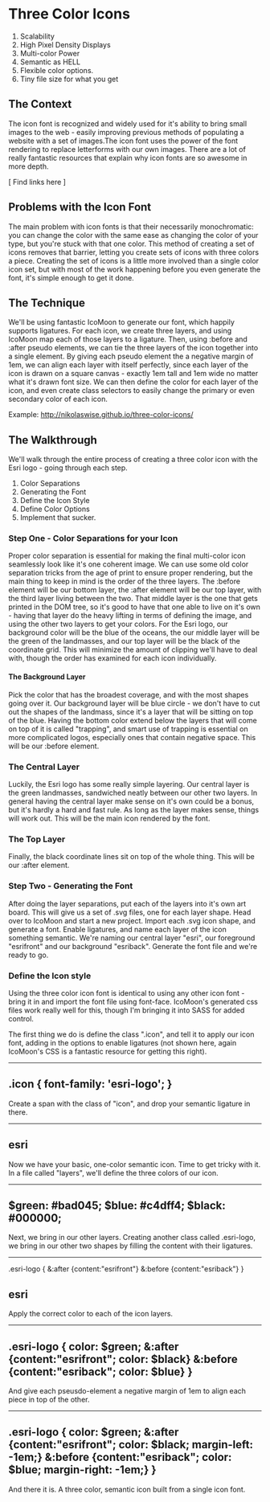 # Three Color Icons

01. Scalability
02. High Pixel Density Displays
03. Multi-color Power
04. Semantic as HELL
05. Flexible color options.
06. Tiny file size for what you get

## The Context
The icon font is recognized and widely used for it's ability to bring small images to the web - easily improving previous methods of populating a website with a set of images.The icon font uses the power of the font rendering to replace letterforms with our own images. There are a lot of really fantastic resources that explain why icon fonts are so awesome in more depth. 

[ Find links here ]

## Problems with the Icon Font
The main problem with icon fonts is that their necessarily monochromatic: you can change the color with the same ease as changing the color of your type, but you're stuck with that one color. This method of creating a set of icons removes that barrier, letting you create sets of icons with three colors a piece. Creating the set of icons is a little more involved than a single color icon set, but with most of the work happening before you even generate the font, it's simple enough to get it done.

## The Technique 
We'll be using fantastic IcoMoon to generate our font, which happily supports ligatures. For each icon, we create three layers, and using IcoMoon map each of those layers to a ligature. Then, using :before and :after pseudo elements, we can  tie the three layers of the icon together into a single element.  By giving each pseudo element the a negative margin of 1em, we can align each layer with itself perfectly, since each layer of the icon is drawn on a square canvas - exactly 1em tall and 1em wide no matter what it's drawn font size. We can then define the color for each layer of the icon, and even create class selectors to easily change the primary or even secondary color of each icon. 

Example: http://nikolaswise.github.io/three-color-icons/

## The Walkthrough
We'll walk through the entire process of creating a three color icon with the Esri logo - going through each step. 
01. Color Separations
02. Generating the Font
03. Define the Icon Style
04. Define Color Options
05. Implement that sucker.

### Step One - Color Separations for your Icon
Proper color separation is essential for making the final multi-color icon seamlessly look like it's one coherent image. We can use some old color separation tricks from the age of print to ensure proper rendering, but the main thing to keep in mind is the order of the three layers. The :before element will be our bottom layer, the :after element will be our top layer, with the third layer living between the two. That middle layer is the one that gets printed in the DOM tree, so it's good to have that one able to live on it's own - having that layer do the heavy lifting in terms of defining the image, and using the other two layers to get your colors. For the Esri logo, our background color will be the blue of the oceans, the our middle layer will be the green of the landmasses, and our top layer will be the black of the coordinate grid. This will minimize the amount of clipping we'll have to deal with, though the order has examined for each icon individually. 

#### The Background Layer
Pick the color that has the broadest coverage, and with the most shapes going over it. Our background layer will be blue circle -   we don't have to cut out the shapes of the landmass, since it's a layer that will be sitting on top of the blue. Having the bottom color extend below the layers that will come on top of it is called "trapping", and smart use of trapping is essential on more complicated logos, especially ones that contain negative space. This will be our :before element.

### The Central Layer
Luckily, the Esri logo has some really simple layering. Our central layer is the green landmasses, sandwiched neatly between our other two layers. In general having the central layer make sense on it's own could be a bonus, but it's hardly a hard and fast rule. As long as the layer makes sense, things will work out. This will be the main icon rendered by the font.

### The Top Layer
Finally, the black coordinate lines sit on top of the whole thing. This will be our :after element.

### Step Two - Generating the Font
After doing the layer separations, put each of the layers into it's own art board. This will give us a set of .svg files, one for each layer shape. Head over to IcoMoon and start a new project. Import each .svg icon shape, and generate a font. Enable ligatures, and name each layer of the icon something semantic. We're naming our central layer "esri", our foreground "esrifront" and our background "esriback". Generate the font file and we're ready to go. 

### Define the Icon style 
Using the three color icon font is identical to using any other icon font - bring it in and import the font file using font-face. IcoMoon's generated css files work really well for this, though I'm bringing it into SASS for added control. 

The first thing we do is define the class ".icon", and tell it to apply our icon font, adding in the options to enable ligatures (not shown here, again IcoMoon's CSS is a fantastic resource for getting this right).

---
.icon {
  font-family: 'esri-logo';
}
---

Create a span with the class of "icon", and drop your semantic ligature in there.

---
<span class="icon">esri</span>	
---

Now we have your basic, one-color semantic icon. Time to get tricky with it. In a file called "layers", we'll define the three colors of our icon.

---
$green: #bad045;
$blue: #c4dff4;
$black: #000000;
---

Next, we bring in our other layers. Creating another class called .esri-logo, we bring in our other two shapes by filling the content with their ligatures.

---
.esri-logo {
	&:after {content:"esrifront"}
	&:before {content:"esriback"}
}

<span class="icon esri-logo">esri</span>	
---

Apply the correct color to each of the icon layers.

---
.esri-logo {
	color: $green;
	&:after {content:"esrifront"; color: $black}
	&:before {content:"esriback"; color: $blue}
}
---

And give each pseusdo-element a negative margin of 1em to align each piece in top of the other. 

---
.esri-logo {
	color: $green;
	&:after {content:"esrifront"; color: $black; margin-left: -1em;}
	&:before {content:"esriback"; color: $blue; margin-right: -1em;}
}
---

And there it is. A three color, semantic icon built from a single icon font. 


